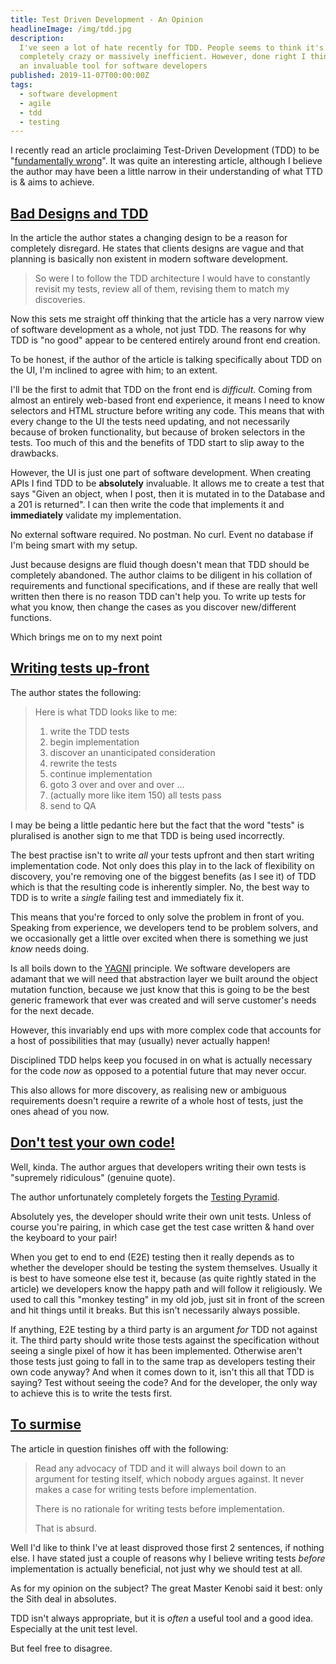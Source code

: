 ```yaml
---
title: Test Driven Development - An Opinion
headlineImage: /img/tdd.jpg
description:
  I've seen a lot of hate recently for TDD. People seems to think it's either
  completely crazy or massively inefficient. However, done right I think it is
  an invaluable tool for software developers
published: 2019-11-07T00:00:00Z
tags:
  - software development
  - agile
  - tdd
  - testing
---
```


I recently read an article proclaiming Test-Driven Development (TDD) to be
"[fundamentally wrong](https://hackernoon.com/test-driven-development-is-fundamentally-wrong-hor3z4d)".
It was quite an interesting article, although I believe the author may have been
a little narrow in their understanding of what TTD is & aims to achieve.

## [Bad Designs and TDD](#bad-designs-and-tdd)

In the article the author states a changing design to be a reason for completely
disregard. He states that clients designs are vague and that planning is
basically non existent in modern software development.

> So were I to follow the TDD architecture I would have to constantly revisit my
> tests, review all of them, revising them to match my discoveries.

Now this sets me straight off thinking that the article has a very narrow view
of software development as a whole, not just TDD. The reasons for why TDD is "no
good" appear to be centered entirely around front end creation.

To be honest, if the author of the article is talking specifically about TDD on
the UI, I'm inclined to agree with him; to an extent.

I'll be the first to admit that TDD on the front end is _difficult_. Coming from
almost an entirely web-based front end experience, it means I need to know
selectors and HTML structure before writing any code. This means that with every
change to the UI the tests need updating, and not necessarily because of broken
functionality, but because of broken selectors in the tests. Too much of this
and the benefits of TDD start to slip away to the drawbacks.

However, the UI is just one part of software development. When creating APIs I
find TDD to be **absolutely** invaluable. It allows me to create a test that
says "Given an object, when I post, then it is mutated in to the Database and a
201 is returned". I can then write the code that implements it and
**immediately** validate my implementation.

No external software required. No postman. No curl. Event no database if I'm
being smart with my setup.

Just because designs are fluid though doesn't mean that TDD should be completely
abandoned. The author claims to be diligent in his collation of requirements and
functional specifications, and if these are really that well written then there
is no reason TDD can't help you. To write up tests for what you know, then
change the cases as you discover new/different functions.

Which brings me on to my next point

## [Writing tests up-front](#writing-tests-up-front)

The author states the following:

> Here is what TDD looks like to me:
>
> 1. write the TDD tests
> 1. begin implementation
> 1. discover an unanticipated consideration
> 1. rewrite the tests
> 1. continue implementation
> 1. goto 3 over and over and over …
> 1. (actually more like item 150) all tests pass
> 1. send to QA

I may be being a little pedantic here but the fact that the word "tests" is
pluralised is another sign to me that TDD is being used incorrectly.

The best practise isn't to write _all_ your tests upfront and then start writing
implementation code. Not only does this play in to the lack of flexibility on
discovery, you're removing one of the biggest benefits (as I see it) of TDD
which is that the resulting code is inherently simpler. No, the best way to TDD
is to write a _single_ failing test and immediately fix it.

This means that you're forced to only solve the problem in front of you.
Speaking from experience, we developers tend to be problem solvers, and we
occasionally get a little over excited when there is something we just _know_
needs doing.

Is all boils down to the
[YAGNI](https://en.wikipedia.org/wiki/You_aren%27t_gonna_need_it) principle. We
software developers are adamant that we will need that abstraction layer we
built around the object mutation function, because we just know that this is
going to be the best generic framework that ever was created and will serve
customer's needs for the next decade.

However, this invariably end ups with more complex code that accounts for a host
of possibilities that may (usually) never actually happen!

Disciplined TDD helps keep you focused in on what is actually necessary for the
code _now_ as opposed to a potential future that may never occur.

This also allows for more discovery, as realising new or ambiguous requirements
doesn't require a rewrite of a whole host of tests, just the ones ahead of you
now.

## [Don't test your own code!](#dont-test-your-own-code)

Well, kinda. The author argues that developers writing their own tests is
"supremely ridiculous" (genuine quote).

The author unfortunately completely forgets the
[Testing Pyramid](https://martinfowler.com/articles/practical-test-pyramid.html).

Absolutely yes, the developer should write their own unit tests. Unless of
course you're pairing, in which case get the test case written & hand over the
keyboard to your pair!

When you get to end to end (E2E) testing then it really depends as to whether
the developer should be testing the system themselves. Usually it is best to
have someone else test it, because (as quite rightly stated in the article) we
developers know the happy path and will follow it religiously. We used to call
this "monkey testing" in my old job, just sit in front of the screen and hit
things until it breaks. But this isn't necessarily always possible.

If anything, E2E testing by a third party is an argument _for_ TDD not against
it. The third party should write those tests against the specification without
seeing a single pixel of how it has been implemented. Otherwise aren't those
tests just going to fall in to the same trap as developers testing their own
code anyway? And when it comes down to it, isn't this all that TDD is saying?
Test without seeing the code? And for the developer, the only way to achieve
this is to write the tests first.

## [To surmise](#to-surmise)

The article in question finishes off with the following:

> Read any advocacy of TDD and it will always boil down to an argument for
> testing itself, which nobody argues against. It never makes a case for writing
> tests before implementation.
>
> There is no rationale for writing tests before implementation.
>
> That is absurd.

Well I'd like to think I've at least disproved those first 2 sentences, if
nothing else. I have stated just a couple of reasons why I believe writing tests
_before_ implementation is actually beneficial, not just why we should test at
all.

As for my opinion on the subject? The great Master Kenobi said it best: only the
Sith deal in absolutes.

TDD isn't always appropriate, but it is _often_ a useful tool and a good idea.
Especially at the unit test level.

But feel free to disagree.

